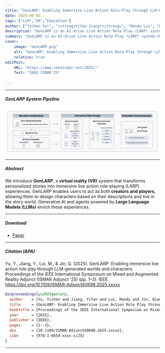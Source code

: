 ```yaml
---
title: "GenLARP: Enabling Immersive Live Action Role-Play through LLM-Generated Worlds and Characters" 
date: 2025-09-02
tags: ["LLM","VR","Education"]
author: ["Yichen Yu*", "<strong>Yifan Jiang*</strong>", "Mandy Lui", "Qiao Jin"]
description: "GenLARP is an AI-drive Live Action Role-Play (LARP) system that generates interactive 3D environments and characters in real time using LLMs, supporting immersive narrative role play for education and experiential learning." 
summary: "GenLARP is an AI-drive Live Action Role-Play (LARP) system that generates interactive 3D environments and characters in real time using LLMs, supporting immersive narrative role play for education and experiential learning." 
cover:
    image: "GenLARP.png"
    alt: "GenLARP: Enabling Immersive Live Action Role-Play through LLM-Generated Worlds and Characters"
    relative: true
editPost:
    URL: "https://www.ieeeismar.net/2025/"
    Text: "IEEE ISMAR'25"

---
```


---

##### GenLARP System Pipeline

![](GenLARP.png)

---

##### Abstract

We introduce <strong>GenLARP</strong>, a <strong>virtual reality (VR)</strong> system that transforms personalized stories into immersive live action role-playing
(LARP) experiences. GenLARP enables users to act as both <strong>creators and players</strong>, allowing them to design characters based on their
descriptions and live in the story world. Generative AI and agents powered by <strong>Large Language Models (LLMs)</strong> enrich these experiences.

---

##### Download

+ [Paper](GenLARP.pdf)
<!-- + [Online appendix](appendix1.pdf) -->
<!-- + [Code and data](https://github.com/pmichaillat/feru) -->

---

##### Citation (APA)

Yu, Y., Jiang, Y., Lui, M., & Jin, Q. (2025). GenLARP: Enabling immersive live action role play through LLM-generated worlds and characters. Proceedings of the IEEE International Symposium on Mixed and Augmented Reality Adjunct (ISMAR Adjunct ’25) (pp. 1–3). IEEE. https://doi.org/10.1109/ISMAR-Adjunct60698.2025.xxxxx
```BibTeX
@inproceedings{yu2025genlarp,
  author    = {Yu, Yichen and Jiang, Yifan and Lui, Mandy and Jin, Qiao},
  title     = {GenLARP: Enabling Immersive Live Action Role Play through LLM-Generated Worlds and Characters},
  booktitle = {Proceedings of the IEEE International Symposium on Mixed and Augmented Reality Adjunct (ISMAR Adjunct '25)},
  year      = {2025},
  publisher = {IEEE},
  pages     = {1--3},
  doi       = {10.1109/ISMAR-Adjunct60698.2025.xxxxx},
  isbn      = {978-1-6654-xxxx-x/25}
}
```

---

<!-- ##### Related material

+ [Presentation slides](presentation1.pdf)
+ [Summary of the paper](https://www.penguinrandomhouse.com/books/110403/unusual-uses-for-olive-oil-by-alexander-mccall-smith/) -->
